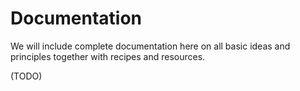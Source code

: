 # Documentation

We will include complete documentation here on all basic ideas and principles together with recipes and resources.

(TODO)